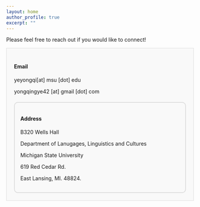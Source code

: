 ```yaml
---
layout: home
author_profile: true
excerpt: ""
---  
```


Please feel free to reach out if you would like to connect!

<div style="border: 1px solid #ddd; padding: 20px; background-color: #f9f9f9;">
    <div style="margin-bottom: 20px;">
        <h4>Email</h4>
        <p>yeyongqi[at] msu [dot] edu</p>
        <p>yongqingye42 [at] gmail [dot] com</p>
    </div>
    <div style="border: 2px solid #ddd; padding: 15px; border-radius: 10px;">
        <h4>Address</h4>
        <p> B320 Wells Hall</p>
        <p>Department of Lanugages, Linguistics and Cultures</p>
        <p>Michigan State University</p>
        <p>619 Red Cedar Rd.</p>
        <p>East Lansing, MI. 48824.</p>
    </div>
</div>
